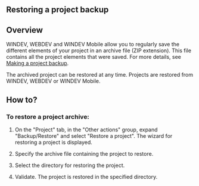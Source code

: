 


## Restoring a project backup 
			



<a name="NOTE1"></a>
<a name="NOTE1_1"></a>


## Overview
<a name="overview_ELTTEXTE000087"></a>
WINDEV, WEBDEV and WINDEV Mobile allow you to regularly save the different elements of your project in an archive file (ZIP extension). This file contains all the project elements that were saved. For more details, see [Making a project backup](../Editeurs/2030014.md). 

The archived project can be restored at any time. Projects are restored from WINDEV, WEBDEV or WINDEV Mobile.

<a name="NOTE2"></a>
<a name="NOTE2_1"></a>


## How to?
<a name="how_ELTTEXTE000111"></a>


### To restore a project archive:
<a name="restore_project_archive_ELTPARAGRAPHE000023"></a>

1. On the "Project" tab, in the "Other actions" group, expand "Backup/Restore" and select "Restore a project". The wizard for restoring a project is displayed.

2. Specify the archive file containing the project to restore.

3. Select the directory for restoring the project.

4. Validate. The project is restored in the specified directory.





